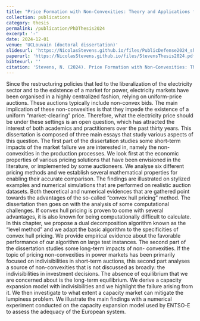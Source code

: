 ```yaml
---
title: "Price Formation with Non-Convexities: Theory and Applications for the Electricity Market"
collection: publications
category: thesis
permalink: /publication/PhDThesis2024
excerpt: '-'
date: 2024-12-01
venue: 'UCLouvain (doctoral dissertation)'
slidesurl: 'https://NicolasStevens.github.io/files/PublicDefense2024_short.pdf'
paperurl: 'https://NicolasStevens.github.io/files/StevensThesis2024.pdf'
bibtexurl: ''
citation: 'Stevens, N. (2024). Price Formation with Non-Convexities: Theory and Applications for the Electricity Market (Doctoral dissertation, UCLouvain).'
---
```

Since the restructuring policies that led to the liberalization of the electricity sector
and to the existence of a market for power, electricity markets have been organised
in a highly centralized fashion, relying on uniform-price auctions. These auctions
typically include non-convex bids. The main implication of these non-convexities
is that they impede the existence of a uniform “market-clearing” price. Therefore,
what the electricity price should be under these settings is an open question, which
has attracted the interest of both academics and practitioners over the past thirty
years. This dissertation is composed of three main essays that study various aspects
of this question.
The first part of the dissertation studies some short-term impacts of the market
failure we are interested in, namely the non-convexities in the production processes.
We look first at the economic properties of various pricing solutions that have
been envisioned in the literature, or implemented by some auctioneers. We analyse
six different pricing methods and we establish several mathematical properties
for enabling their accurate comparison. The findings are illustrated on stylized
examples and numerical simulations that are performed on realistic auction datasets.
Both theoretical and numerical evidences that are gathered point towards the
advantages of the so-called “convex hull pricing” method. The dissertation then
goes on with the analysis of some computational challenges. If convex hull pricing is
proven to come with several advantages, it is also known for being computationally
difficult to calculate. In this chapter, we propose a dual decomposition algorithm
known as the “level method” and we adapt the basic algorithm to the specificities of
convex hull pricing. We provide empirical evidence about the favorable performance
of our algorithm on large test instances.
The second part of the dissertation studies some long-term impacts of non-
convexities. If the topic of pricing non-convexities in power markets has been
primarily focused on indivisibilities in short-term auctions, this second part analyses
a source of non-convexities that is not discussed as broadly: the indivisibilities in
investment decisions. The absence of equilibrium that we are concerned about is the
long-term equilibrium. We derive a capacity expansion model with indivisibilities
and we highlight the failure arising from it. We then investigate to what extent
a capacity market can mitigate the lumpiness problem. We illustrate the main
findings with a numerical experiment conducted on the capacity expansion model
used by ENTSO-E to assess the adequacy of the European system.

